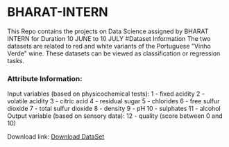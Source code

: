 # BHARAT-INTERN
This Repo contains the projects on Data Science assigned by BHARAT INTERN for Duration 10 JUNE to 10 JULY
#Dataset Information
The two datasets are related to red and white variants of the Portuguese "Vinho Verde" wine. These datasets can be viewed as classification or regression tasks.

### Attribute Information:

Input variables (based on physicochemical tests):
1 - fixed acidity
2 - volatile acidity
3 - citric acid
4 - residual sugar
5 - chlorides
6 - free sulfur dioxide
7 - total sulfur dioxide
8 - density
9 - pH
10 - sulphates
11 - alcohol
Output variable (based on sensory data):
12 - quality (score between 0 and 10)

Download link: [Download DataSet](https://www.kaggle.com/datasets/rajyellow46/wine-quality)




